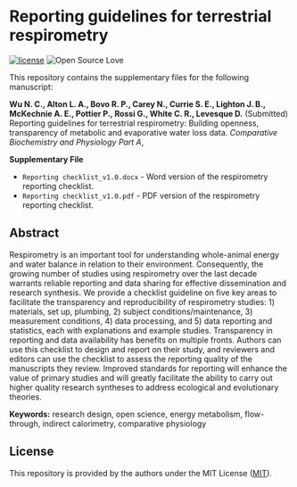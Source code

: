# Reporting guidelines for terrestrial respirometry

[![license](https://img.shields.io/badge/license-MIT%20+%20file%20LICENSE-lightgrey.svg)](https://choosealicense.com/)
![Open Source
Love](https://badges.frapsoft.com/os/v2/open-source.svg?v=103)

This repository contains the supplementary files for the following manuscript:

**Wu N. C., Alton L. A., Bovo R. P., Carey N., Currie S. E., Lighton J. B., McKechnie A. E., Pottier P., Rossi G., White C. R., Levesque D.** (Submitted) Reporting guidelines for terrestrial respirometry: Building openness, transparency of metabolic and evaporative water loss data. *Comparative Biochemistry and Physiology Part A*,

**Supplementary File**
- `Reporting checklist_v1.0.docx` - Word version of the respirometry reporting checklist.
- `Reporting checklist_v1.0.pdf` - PDF version of the respirometry reporting checklist.

## Abstract
Respirometry is an important tool for understanding whole-animal energy and water balance in relation to their environment. Consequently, the growing number of studies using respirometry over the last decade warrants reliable reporting and data sharing for effective dissemination and research synthesis. We provide a checklist guideline on five key areas to facilitate the transparency and reproducibility of respirometry studies: 1) materials, set up, plumbing, 2) subject conditions/maintenance, 3) measurement conditions, 4) data processing, and 5) data reporting and statistics, each with explanations and example studies. Transparency in reporting and data availability has benefits on multiple fronts. Authors can use this checklist to design and report on their study, and reviewers and editors can use the checklist to assess the reporting quality of the manuscripts they review. Improved standards for reporting will enhance the value of primary studies and will greatly facilitate the ability to carry out higher quality research syntheses to address ecological and evolutionary theories.


**Keywords:** research design, open science, energy metabolism, flow-through, indirect calorimetry, comparative physiology

## License
This repository is provided by the authors under the MIT License ([MIT](http://opensource.org/licenses/MIT)).

